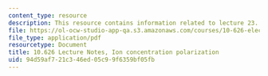 ```yaml
---
content_type: resource
description: This resource contains information related to lecture 23.
file: https://ol-ocw-studio-app-qa.s3.amazonaws.com/courses/10-626-electrochemical-energy-systems-spring-2014/94d59af721c346ed05c99f6359bf05fb_MIT10_626S14_S11lec23.pdf
file_type: application/pdf
resourcetype: Document
title: 10.626 Lecture Notes, Ion concentration polarization
uid: 94d59af7-21c3-46ed-05c9-9f6359bf05fb
---
```

